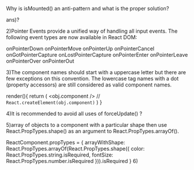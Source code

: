 Why is isMounted() an anti-pattern and what is the proper solution?
 
 ans)?
 
 2)Pointer Events provide a unified way of handling all input events. 
 The following event types are now available in React DOM:

onPointerDown
onPointerMove
onPointerUp
onPointerCancel
onGotPointerCapture
onLostPointerCapture
onPointerEnter
onPointerLeave
onPointerOver
onPointerOut

3)The component names should start with a uppercase letter but there are few exceptions on this convention. 
The lowercase tag names with a dot (property accessors) are still considered as valid component names.

render(){
   return (
       <obj.component /> // `React.createElement(obj.component)`
      )
}

4)It is recommended to avoid all uses of forceUpdate() ?

5)array of objects to a component with a particular shape then use React.PropTypes.shape() as an argument to React.PropTypes.arrayOf().

ReactComponent.propTypes = {
  arrayWithShape: React.PropTypes.arrayOf(React.PropTypes.shape({
    color: React.PropTypes.string.isRequired,
    fontSize: React.PropTypes.number.isRequired
  })).isRequired
}
6)
